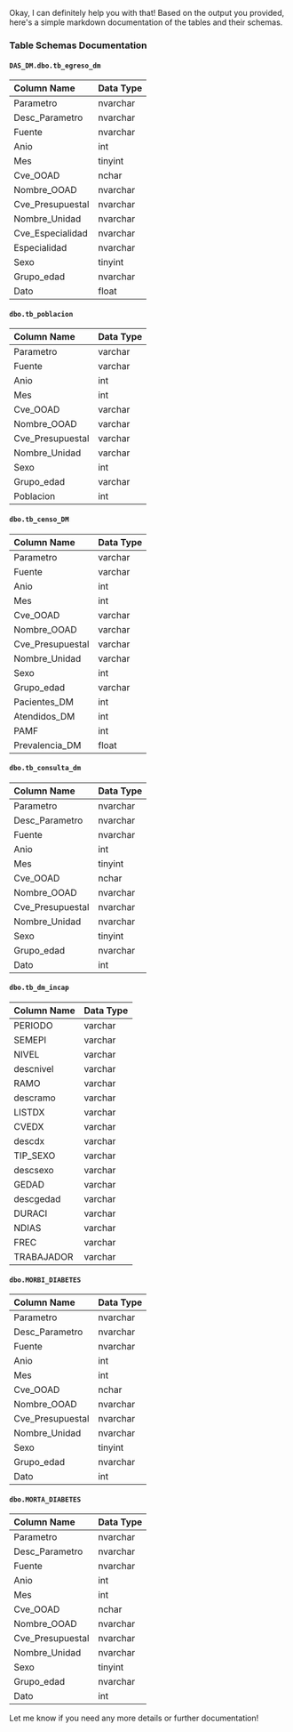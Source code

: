 Okay, I can definitely help you with that! Based on the output you provided, here's a simple markdown documentation of the tables and their schemas.

### Table Schemas Documentation

#### `DAS_DM.dbo.tb_egreso_dm`

| Column Name       | Data Type |
| :---------------- | :-------- |
| Parametro         | nvarchar  |
| Desc_Parametro    | nvarchar  |
| Fuente            | nvarchar  |
| Anio              | int       |
| Mes               | tinyint   |
| Cve_OOAD          | nchar     |
| Nombre_OOAD       | nvarchar  |
| Cve_Presupuestal  | nvarchar  |
| Nombre_Unidad     | nvarchar  |
| Cve_Especialidad  | nvarchar  |
| Especialidad      | nvarchar  |
| Sexo              | tinyint   |
| Grupo_edad        | nvarchar  |
| Dato              | float     |

#### `dbo.tb_poblacion`

| Column Name      | Data Type |
| :--------------- | :-------- |
| Parametro        | varchar   |
| Fuente           | varchar   |
| Anio             | int       |
| Mes              | int       |
| Cve_OOAD         | varchar   |
| Nombre_OOAD      | varchar   |
| Cve_Presupuestal | varchar   |
| Nombre_Unidad    | varchar   |
| Sexo             | int       |
| Grupo_edad       | varchar   |
| Poblacion        | int       |

#### `dbo.tb_censo_DM`

| Column Name      | Data Type |
| :--------------- | :-------- |
| Parametro        | varchar   |
| Fuente           | varchar   |
| Anio             | int       |
| Mes              | int       |
| Cve_OOAD         | varchar   |
| Nombre_OOAD      | varchar   |
| Cve_Presupuestal | varchar   |
| Nombre_Unidad    | varchar   |
| Sexo             | int       |
| Grupo_edad       | varchar   |
| Pacientes_DM     | int       |
| Atendidos_DM     | int       |
| PAMF             | int       |
| Prevalencia_DM   | float     |

#### `dbo.tb_consulta_dm`

| Column Name      | Data Type |
| :--------------- | :-------- |
| Parametro        | nvarchar  |
| Desc_Parametro   | nvarchar  |
| Fuente           | nvarchar  |
| Anio             | int       |
| Mes              | tinyint   |
| Cve_OOAD         | nchar     |
| Nombre_OOAD      | nvarchar  |
| Cve_Presupuestal | nvarchar  |
| Nombre_Unidad    | nvarchar  |
| Sexo             | tinyint   |
| Grupo_edad       | nvarchar  |
| Dato             | int       |


#### `dbo.tb_dm_incap`

| Column Name | Data Type |
| :---------- | :-------- |
| PERIODO     | varchar   |
| SEMEPI      | varchar   |
| NIVEL       | varchar   |
| descnivel   | varchar   |
| RAMO        | varchar   |
| descramo    | varchar   |
| LISTDX      | varchar   |
| CVEDX       | varchar   |
| descdx      | varchar   |
| TIP_SEXO    | varchar   |
| descsexo    | varchar   |
| GEDAD       | varchar   |
| descgedad   | varchar   |
| DURACI      | varchar   |
| NDIAS       | varchar   |
| FREC        | varchar   |
| TRABAJADOR  | varchar   |

#### `dbo.MORBI_DIABETES`

| Column Name      | Data Type |
| :--------------- | :-------- |
| Parametro        | nvarchar  |
| Desc_Parametro   | nvarchar  |
| Fuente           | nvarchar  |
| Anio             | int       |
| Mes              | int       |
| Cve_OOAD         | nchar     |
| Nombre_OOAD      | nvarchar  |
| Cve_Presupuestal | nvarchar  |
| Nombre_Unidad    | nvarchar  |
| Sexo             | tinyint   |
| Grupo_edad       | nvarchar  |
| Dato             | int       |

#### `dbo.MORTA_DIABETES`

| Column Name      | Data Type |
| :--------------- | :-------- |
| Parametro        | nvarchar  |
| Desc_Parametro   | nvarchar  |
| Fuente           | nvarchar  |
| Anio             | int       |
| Mes              | int       |
| Cve_OOAD         | nchar     |
| Nombre_OOAD      | nvarchar  |
| Cve_Presupuestal | nvarchar  |
| Nombre_Unidad    | nvarchar  |
| Sexo             | tinyint   |
| Grupo_edad       | nvarchar  |
| Dato             | int       |

Let me know if you need any more details or further documentation!
